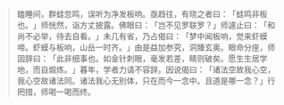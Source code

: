 > 瞌睡间，群蛙忽鸣，误听为净发板响。亟趋往，有晓之者曰：​「蛙鸣非板也。​」师恍然，诣方丈披露。佛眼曰：​「岂不见罗联罗？​」师遽止曰：​「和尚不必举，待去自看。​」未几有省，乃占偈曰：​「梦中闻板响，觉来虾蟆啼。虾蟆与板响，山岳一时齐。​」由是益加参究，洞臻玄奥。眼命分座，师固辞曰：​「此非细事也。如金针刺眼，毫发若差，睛则破矣。愿生生居学地，而自煅炼。​」暮年，学者力请不容辞。因说偈曰：​「诸法空故我心空，我心空故诸法同。诸法我心无别体，只在而今一念中。且道是哪一念？​」行罔措，师喝一喝而终。


